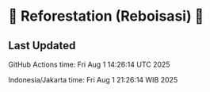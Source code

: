 
# 🌳 Reforestation (Reboisasi) 🌲

## Last Updated

GitHub Actions time: Fri Aug  1 14:26:14 UTC 2025

Indonesia/Jakarta time: Fri Aug  1 21:26:14 WIB 2025
